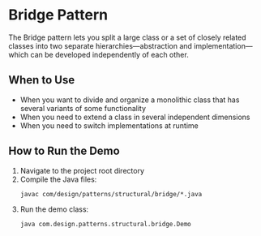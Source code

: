 # Bridge Pattern

The Bridge pattern lets you split a large class or a set of closely related classes into two separate hierarchies—abstraction and implementation—which can be developed independently of each other.

## When to Use
- When you want to divide and organize a monolithic class that has several variants of some functionality
- When you need to extend a class in several independent dimensions
- When you need to switch implementations at runtime

## How to Run the Demo
1. Navigate to the project root directory
2. Compile the Java files:
   ```
   javac com/design/patterns/structural/bridge/*.java
   ```
3. Run the demo class:
   ```
   java com.design.patterns.structural.bridge.Demo
   ```

